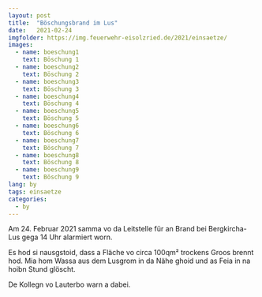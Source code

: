 ```yaml
---
layout: post
title:  "Böschungsbrand im Lus"
date:   2021-02-24
imgfolder: https://img.feuerwehr-eisolzried.de/2021/einsaetze/
images:
  - name: boeschung1
    text: Böschung 1
  - name: boeschung2
    text: Böschung 2
  - name: boeschung3
    text: Böschung 3
  - name: boeschung4
    text: Böschung 4
  - name: boeschung5
    text: Böschung 5
  - name: boeschung6
    text: Böschung 6
  - name: boeschung7
    text: Böschung 7
  - name: boeschung8
    text: Böschung 8
  - name: boeschung9
    text: Böschung 9
lang: by
tags: einsaetze
categories:
  - by
---
```

Am 24. Februar 2021 samma vo da Leitstelle für an Brand bei Bergkircha-Lus gega 14 Uhr alarmiert worn.

Es hod si nausgstoid, dass a Fläche vo circa 100qm² trockens Groos brennt hod. Mia hom Wassa aus dem Lusgrom in da Nähe ghoid und as Feia in na hoibn Stund glöscht.

De Kollegn vo Lauterbo warn a dabei.
